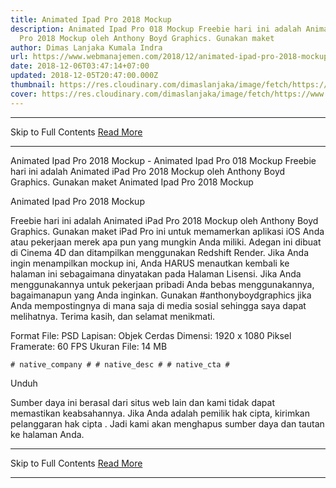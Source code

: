 ```yaml
---
title: Animated Ipad Pro 2018 Mockup
description: Animated Ipad Pro 018 Mockup Freebie hari ini adalah Animated iPad
  Pro 2018 Mockup oleh Anthony Boyd Graphics. Gunakan maket
author: Dimas Lanjaka Kumala Indra
url: https://www.webmanajemen.com/2018/12/animated-ipad-pro-2018-mockup.html
date: 2018-12-06T03:47:14+07:00
updated: 2018-12-05T20:47:00.000Z
thumbnail: https://res.cloudinary.com/dimaslanjaka/image/fetch/https://www.uxfree.com/wp-content/uploads/2018/11/Animated-iPad-Pro-2018-Mockup-By-Anthony-Boyd-Graphics-768x576.gif
cover: https://res.cloudinary.com/dimaslanjaka/image/fetch/https://www.uxfree.com/wp-content/uploads/2018/11/Animated-iPad-Pro-2018-Mockup-By-Anthony-Boyd-Graphics-768x576.gif
---
```


<hr/> Skip to Full Contents <a href="https://www.webmanajemen.com/2018/12/animated-ipad-pro-2018-mockup.html" rel="follow" class="button" id="read-more">Read More</a> <hr/> Animated Ipad Pro 2018 Mockup - Animated Ipad Pro 018 Mockup Freebie hari ini adalah Animated iPad Pro 2018 Mockup oleh Anthony Boyd Graphics. Gunakan maket Animated Ipad Pro 2018 Mockup
  
  
  
  Animated Ipad Pro 2018 Mockup 

  

  
  Freebie hari ini adalah Animated iPad Pro 2018 Mockup oleh Anthony Boyd Graphics.  Gunakan maket iPad Pro ini untuk memamerkan aplikasi iOS Anda atau pekerjaan merek apa pun yang mungkin Anda miliki.  Adegan ini dibuat di Cinema 4D dan ditampilkan menggunakan Redshift Render.  Jika Anda ingin menampilkan mockup ini, Anda HARUS menautkan kembali ke halaman ini sebagaimana dinyatakan pada Halaman Lisensi.  Jika Anda menggunakannya untuk pekerjaan pribadi Anda bebas menggunakannya, bagaimanapun yang Anda inginkan.  Gunakan #anthonyboydgraphics jika Anda mempostingnya di mana saja di media sosial sehingga saya dapat melihatnya.  Terima kasih, dan selamat menikmati. 
  
  Format File: PSD 
 Lapisan: Objek Cerdas 
 Dimensi: 1920 x 1080 Piksel 
 Framerate: 60 FPS 
 Ukuran File: 14 MB 
  

    

    # native_company # # native_desc # # native_cta #   


   Unduh 

  
  Sumber daya ini berasal dari situs web lain dan kami tidak dapat memastikan keabsahannya.  Jika Anda adalah pemilik hak cipta, kirimkan pelanggaran hak cipta .  Jadi kami akan menghapus sumber daya dan tautan ke halaman Anda. <hr/> Skip to Full Contents <a href="https://www.webmanajemen.com/2018/12/animated-ipad-pro-2018-mockup.html" rel="follow" class="button" id="read-more">Read More</a> <hr/>